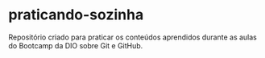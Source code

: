 # praticando-sozinha
Repositório criado para praticar os conteúdos aprendidos durante as aulas do Bootcamp da DIO sobre Git e GitHub.
